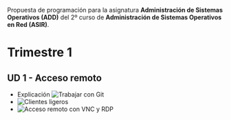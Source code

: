 
Propuesta de programación para la asignatura **Administración de Sistemas Operativos (ADD)** 
del 2º curso de **Administración de Sistemas Operativos en Red (ASIR)**.

# Trimestre 1

## UD 1 - Acceso remoto
* Explicación ![Trabajar con Git](https://github.com/dvarrui/libro-de-actividades/tree/master/explicaciones/trabajar-con-git)
* ![Clientes ligeros](https://github.com/dvarrui/libro-de-actividades/tree/master/actividades/sysadmin.4/clientes-ligeros)
* ![Acceso remoto con VNC y RDP](https://github.com/dvarrui/libro-de-actividades/tree/master/actividades/sysadmin.4/acceso-remoto)


